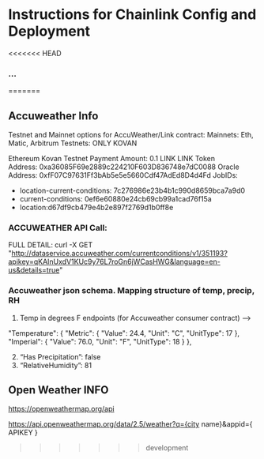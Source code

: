 # Instructions for Chainlink Config and Deployment

<<<<<<< HEAD
### ...
=======


## Accuweather Info

Testnet and Mainnet options for AccuWeather/Link contract:
Mainnets: Eth, Matic, Arbitrum
Testnets: ONLY KOVAN

Ethereum Kovan Testnet
Payment Amount: 0.1 LINK
LINK Token Address: 0xa36085F69e2889c224210F603D836748e7dC0088
Oracle Address: 0xfF07C97631Ff3bAb5e5e5660Cdf47AdEd8D4d4Fd
JobIDs:
* location-current-conditions: 7c276986e23b4b1c990d8659bca7a9d0
* current-conditions: 0ef6e60880e24cb69cb99a1cad76f15a
* location:d67df9cb479e4b2e897f2769d1b0ff8e

### ACCUWEATHER API Call:
FULL DETAIL:
curl -X GET "http://dataservice.accuweather.com/currentconditions/v1/351193?apikey=qKAInUxdV1KUc9y76L7roGn6jWCasHWG&language=en-us&details=true"


### Accuweather json schema. Mapping structure of temp, precip, RH

1. Temp in degrees F endpoints (for Accuweather consumer contract) —> 

"Temperature": {
      "Metric": {
        "Value": 24.4,
        "Unit": "C",
        "UnitType": 17
      },
      "Imperial": {
        "Value": 76.0,
        "Unit": "F",
        "UnitType": 18
      }
    },

2. “Has Precipitation”: false
3. “RelativeHumidity”: 81


## Open Weather INFO
https://openweathermap.org/api

https://api.openweathermap.org/data/2.5/weather?q={city name}&appid={ APIKEY }

>>>>>>> development
